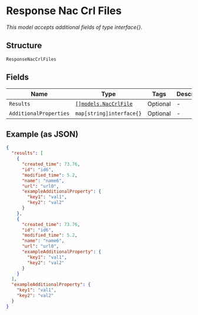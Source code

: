 
# Response Nac Crl Files

*This model accepts additional fields of type interface{}.*

## Structure

`ResponseNacCrlFiles`

## Fields

| Name | Type | Tags | Description |
|  --- | --- | --- | --- |
| `Results` | [`[]models.NacCrlFile`](../../doc/models/nac-crl-file.md) | Optional | - |
| `AdditionalProperties` | `map[string]interface{}` | Optional | - |

## Example (as JSON)

```json
{
  "results": [
    {
      "created_time": 73.76,
      "id": "id6",
      "modified_time": 5.2,
      "name": "name6",
      "url": "url0",
      "exampleAdditionalProperty": {
        "key1": "val1",
        "key2": "val2"
      }
    },
    {
      "created_time": 73.76,
      "id": "id6",
      "modified_time": 5.2,
      "name": "name6",
      "url": "url0",
      "exampleAdditionalProperty": {
        "key1": "val1",
        "key2": "val2"
      }
    }
  ],
  "exampleAdditionalProperty": {
    "key1": "val1",
    "key2": "val2"
  }
}
```

